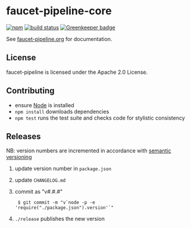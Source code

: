 faucet-pipeline-core
====================

[![npm](https://img.shields.io/npm/v/faucet-pipeline-core.svg)](https://www.npmjs.com/package/faucet-pipeline-core)
[![build status](https://github.com/faucet-pipeline/faucet-pipeline-core/workflows/tests/badge.svg)](https://github.com/faucet-pipeline/faucet-pipeline-core/actions)
[![Greenkeeper badge](https://badges.greenkeeper.io/faucet-pipeline/faucet-pipeline-core.svg)](https://greenkeeper.io)

See [faucet-pipeline.org](https://www.faucet-pipeline.org) for documentation.


License
-------

faucet-pipeline is licensed under the Apache 2.0 License.


Contributing
------------

* ensure [Node](https://nodejs.org) is installed
* `npm install` downloads dependencies
* `npm test` runs the test suite and checks code for stylistic consistency


Releases
--------

NB: version numbers are incremented in accordance with
    [semantic versioning](https://semver.org)

1. update version number in `package.json`
2. update `CHANGELOG.md`
3. commit as "v#.#.#"

        $ git commit -m "v`node -p -e 'require("./package.json").version'`"

4. `./release` publishes the new version
